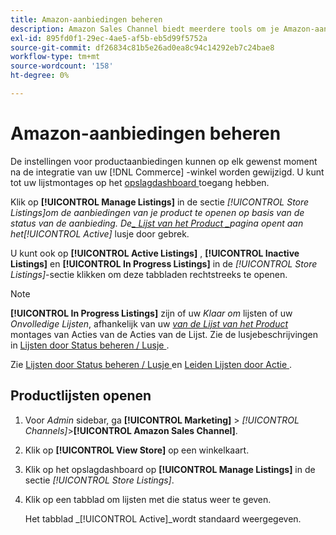 ```yaml
---
title: Amazon-aanbiedingen beheren
description: Amazon Sales Channel biedt meerdere tools om je Amazon-aanbiedingen te beheren vanuit Commerce Admin.
exl-id: 895fd0f1-29ec-4ae5-af5b-eb5d99f5752a
source-git-commit: df26834c81b5e26ad0ea8c94c14292eb7c24bae8
workflow-type: tm+mt
source-wordcount: '158'
ht-degree: 0%

---
```


# Amazon-aanbiedingen beheren

De instellingen voor productaanbiedingen kunnen op elk gewenst moment na de integratie van uw [!DNL Commerce] -winkel worden gewijzigd. U kunt tot uw lijstmontages op het [ opslagdashboard ](./amazon-store-dashboard.md) toegang hebben.

Klik op **[!UICONTROL Manage Listings]** in de sectie _[!UICONTROL Store Listings]_om de aanbiedingen van je product te openen op basis van de status van de aanbieding. De[_ Lijst van het Product _](./managing-listings-by-tab.md)pagina opent aan het_[!UICONTROL Active]_ lusje door gebrek.

U kunt ook op **[!UICONTROL Active Listings]** , **[!UICONTROL Inactive Listings]** en **[!UICONTROL In Progress Listings]** in de _[!UICONTROL Store Listings]_-sectie klikken om deze tabbladen rechtstreeks te openen.

>[!NOTE]
>
>**[!UICONTROL In Progress Listings]** zijn of uw _Klaar om_ lijsten of uw _Onvolledige Lijsten_, afhankelijk van uw [_van de Lijst van het Product_](./product-listing-actions.md) montages van Acties van de Acties van de Lijst. Zie de lusjebeschrijvingen in [ Lijsten door Status beheren / Lusje ](./managing-listings-by-tab.md).

Zie [ Lijsten door Status beheren / Lusje ](./managing-listings-by-tab.md) en [ Leiden Lijsten door Actie ](./managing-listings-by-action.md).

## Productlijsten openen

1. Voor _Admin_ sidebar, ga **[!UICONTROL Marketing]** > _[!UICONTROL Channels]_>**[!UICONTROL Amazon Sales Channel]**.

1. Klik op **[!UICONTROL View Store]** op een winkelkaart.

1. Klik op het opslagdashboard op **[!UICONTROL Manage Listings]** in de sectie _[!UICONTROL Store Listings]_.

1. Klik op een tabblad om lijsten met die status weer te geven.

   Het tabblad _[!UICONTROL Active]_wordt standaard weergegeven.
